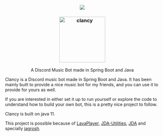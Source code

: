 <p align="center">
<a href="./LICENSE"><img src="https://img.shields.io/badge/license-MIT-black.svg"></a>
</p>
<h3 align="center"><img src="https://i.imgur.com/hugrvCl.png" alt="clancy" height="150px"></h3>

<p align="center">A Discord Music Bot made in Spring Boot and Java</p>


<!-- <img src="https://i.imgur.com/hugrvCl.png" alt="clancy" align="right" height="320px"> -->
<p> Clancy is a Discord music bot made in Spring Boot and Java. It has been mainly built to provide a nice music bot for my friends, and you can use it to provide for yours as well. </p>

<p> If you are interested in either set it up to run yourself or explore the code to understand how to build your own bot, this is a pretty nice project to follow. </p>

<p> Clancy is built on java 11. </p>

<p> This project is possible because of <a href="https://github.com/sedmelluq/lavaplayer">LavaPlayer</a>, <a href="https://github.com/JDA-Applications/JDA-Utilities">JDA-Utilities</a>, <a href="https://github.com/DV8FromTheWorld/JDA">JDA</a> and specially <a href="https://github.com/jagrosh">jagrosh</a>. </p>
